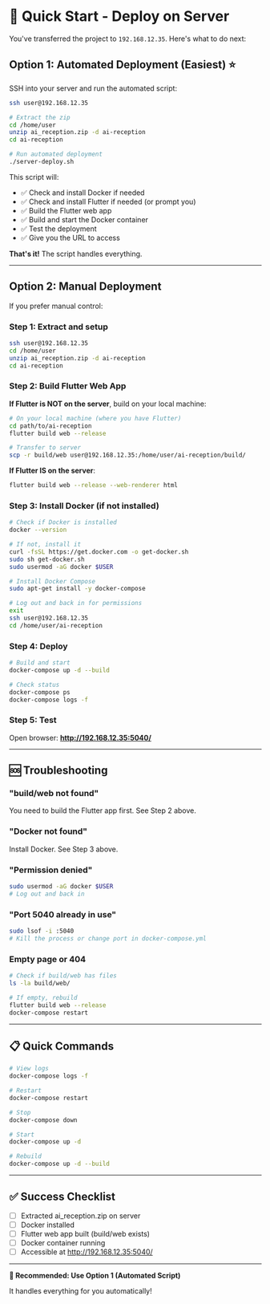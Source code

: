 # 🚀 Quick Start - Deploy on Server

You've transferred the project to `192.168.12.35`. Here's what to do next:

## Option 1: Automated Deployment (Easiest) ⭐

SSH into your server and run the automated script:

```bash
ssh user@192.168.12.35

# Extract the zip
cd /home/user
unzip ai_reception.zip -d ai-reception
cd ai-reception

# Run automated deployment
./server-deploy.sh
```

This script will:

- ✅ Check and install Docker if needed
- ✅ Check and install Flutter if needed (or prompt you)
- ✅ Build the Flutter web app
- ✅ Build and start the Docker container
- ✅ Test the deployment
- ✅ Give you the URL to access

**That's it!** The script handles everything.

---

## Option 2: Manual Deployment

If you prefer manual control:

### Step 1: Extract and setup

```bash
ssh user@192.168.12.35
cd /home/user
unzip ai_reception.zip -d ai-reception
cd ai-reception
```

### Step 2: Build Flutter Web App

**If Flutter is NOT on the server**, build on your local machine:

```bash
# On your local machine (where you have Flutter)
cd path/to/ai-reception
flutter build web --release

# Transfer to server
scp -r build/web user@192.168.12.35:/home/user/ai-reception/build/
```

**If Flutter IS on the server**:

```bash
flutter build web --release --web-renderer html
```

### Step 3: Install Docker (if not installed)

```bash
# Check if Docker is installed
docker --version

# If not, install it
curl -fsSL https://get.docker.com -o get-docker.sh
sudo sh get-docker.sh
sudo usermod -aG docker $USER

# Install Docker Compose
sudo apt-get install -y docker-compose

# Log out and back in for permissions
exit
ssh user@192.168.12.35
cd /home/user/ai-reception
```

### Step 4: Deploy

```bash
# Build and start
docker-compose up -d --build

# Check status
docker-compose ps
docker-compose logs -f
```

### Step 5: Test

Open browser: **http://192.168.12.35:5040/**

---

## 🆘 Troubleshooting

### "build/web not found"

You need to build the Flutter app first. See Step 2 above.

### "Docker not found"

Install Docker. See Step 3 above.

### "Permission denied"

```bash
sudo usermod -aG docker $USER
# Log out and back in
```

### "Port 5040 already in use"

```bash
sudo lsof -i :5040
# Kill the process or change port in docker-compose.yml
```

### Empty page or 404

```bash
# Check if build/web has files
ls -la build/web/

# If empty, rebuild
flutter build web --release
docker-compose restart
```

---

## 📋 Quick Commands

```bash
# View logs
docker-compose logs -f

# Restart
docker-compose restart

# Stop
docker-compose down

# Start
docker-compose up -d

# Rebuild
docker-compose up -d --build
```

---

## ✅ Success Checklist

- [ ] Extracted ai_reception.zip on server
- [ ] Docker installed
- [ ] Flutter web app built (build/web exists)
- [ ] Docker container running
- [ ] Accessible at http://192.168.12.35:5040/

---

**🎯 Recommended: Use Option 1 (Automated Script)**

It handles everything for you automatically!
